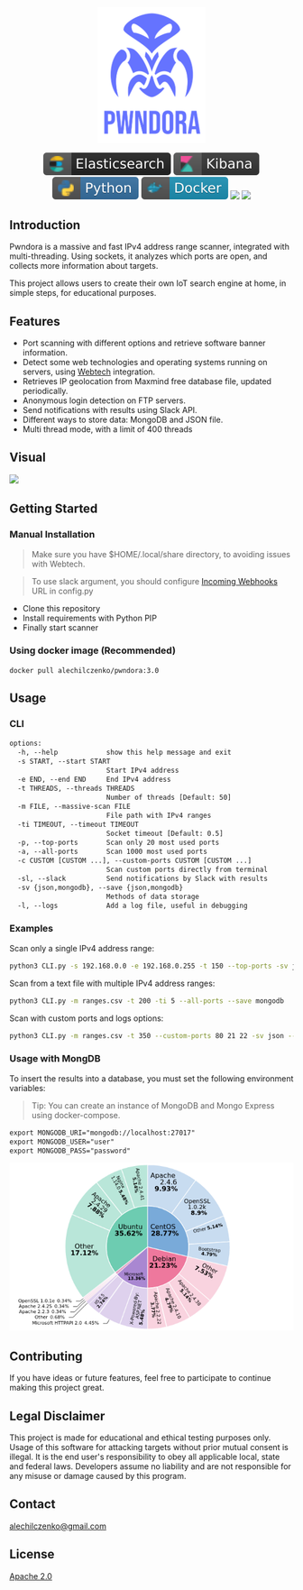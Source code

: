 <p align="center">
<img src="images/final1.png" width=190px>
</p>
<p align="center">

<img src="https://github.com/aleen42/badges/blob/master/src/elasticsearch.svg">
<img src="https://github.com/aleen42/badges/blob/master/src/kibana.svg">
<img src="https://github.com/aleen42/badges/blob/master/src/python.svg">
<img src="https://github.com/aleen42/badges/blob/master/src/docker.svg">
<img src="https://img.shields.io/badge/Version-3.0-brightgreen">
<img src="https://img.shields.io/badge/Maintained%3F-yes-blue.svg">

</p>

## Introduction
Pwndora is a massive and fast IPv4 address range scanner, integrated with multi-threading. Using sockets, it analyzes which ports are open, and collects more information about targets.

This project allows users to create their own IoT search engine at home, in simple steps, for educational purposes. 

## Features

- Port scanning with different options and retrieve software banner information.
- Detect some web technologies and operating systems running on servers, using [Webtech](https://github.com/ShielderSec/webtech) integration.   
- Retrieves IP geolocation from Maxmind free database file, updated periodically. 
- Anonymous login detection on FTP servers.
- Send notifications with results using Slack API.
- Different ways to store data: MongoDB and JSON file.
- Multi thread mode, with a limit of 400 threads

## Visual
<a href="https://asciinema.org/a/470234" target="_blank"><img src="https://asciinema.org/a/470234.svg" width=700px/></a>

## Getting Started
### Manual Installation
  > Make sure you have $HOME/.local/share directory, to avoiding issues with Webtech.
  
  > To use slack argument, you should configure [Incoming Webhooks](https://api.slack.com/messaging/webhooks) URL in config.py
- Clone this repository
- Install requirements with Python PIP
- Finally start scanner
### Using docker image (Recommended)
```
docker pull alechilczenko/pwndora:3.0
```
## Usage
### CLI
```
options:
  -h, --help            show this help message and exit
  -s START, --start START
                        Start IPv4 address
  -e END, --end END     End IPv4 address
  -t THREADS, --threads THREADS
                        Number of threads [Default: 50]
  -m FILE, --massive-scan FILE
                        File path with IPv4 ranges
  -ti TIMEOUT, --timeout TIMEOUT
                        Socket timeout [Default: 0.5]
  -p, --top-ports       Scan only 20 most used ports
  -a, --all-ports       Scan 1000 most used ports
  -c CUSTOM [CUSTOM ...], --custom-ports CUSTOM [CUSTOM ...]
                        Scan custom ports directly from terminal
  -sl, --slack          Send notifications by Slack with results
  -sv {json,mongodb}, --save {json,mongodb}
                        Methods of data storage
  -l, --logs            Add a log file, useful in debugging
```
### Examples
Scan only a single IPv4 address range:
 ```bash
python3 CLI.py -s 192.168.0.0 -e 192.168.0.255 -t 150 --top-ports -sv json
 ```
Scan from a text file with multiple IPv4 address ranges:
```bash
python3 CLI.py -m ranges.csv -t 200 -ti 5 --all-ports --save mongodb
```
Scan with custom ports and logs options:
```bash
python3 CLI.py -m ranges.csv -t 350 --custom-ports 80 21 22 -sv json --logs
```
### Usage with MongDB
To insert the results into a database, you must set the following environment variables:
> Tip: You can create an instance of MongoDB and Mongo Express using docker-compose. 
```
export MONGODB_URI="mongodb://localhost:27017"
export MONGODB_USER="user"
export MONGODB_PASS="password"
```
<img src="images/kibana1.png">

## Contributing
If you have ideas or future features, feel free to participate to continue making this project great. 

## Legal Disclaimer
This project is made for educational and ethical testing purposes only. Usage of this software for attacking targets without prior mutual consent is illegal. It is the end user's responsibility to obey all applicable local, state and federal laws. Developers assume no liability and are not responsible for any misuse or damage caused by this program. 

## Contact
alechilczenko@gmail.com

## License
[Apache 2.0](http://www.apache.org/licenses/LICENSE-2.0.html)
